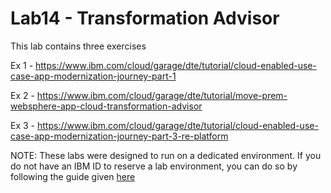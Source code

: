 # Lab14 - Transformation Advisor

This lab contains three exercises

Ex 1 - https://www.ibm.com/cloud/garage/dte/tutorial/cloud-enabled-use-case-app-modernization-journey-part-1

Ex 2 - https://www.ibm.com/cloud/garage/dte/tutorial/move-prem-websphere-app-cloud-transformation-advisor

Ex 3 - https://www.ibm.com/cloud/garage/dte/tutorial/cloud-enabled-use-case-app-modernization-journey-part-3-re-platform

NOTE: These labs were designed to run on a dedicated environment. If you do not have an IBM ID to reserve a lab environment, you can do so by following the guide given [here](../Getting-started/creating-an-ibm-account.md)